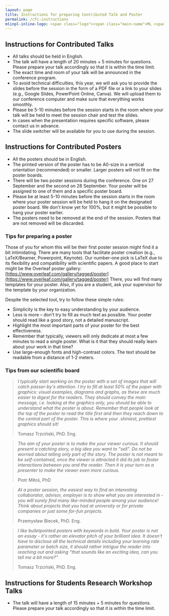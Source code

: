 ```yaml
---
layout: page
title: Instructions for preparing Contributed Talk and Poster
permalink: /cfc-instructions
mlinpl-inline-logo: <span class="logo"><span class="main-name">ML <span class="emph">i</span>n PL</span> <span class="sub-name">Conference 2023</span></span>
---
```


## Instructions for Contributed Talks

- All talks should be held in English.
- The talk will have a length of 20 minutes + 5 minutes for questions. Please prepare your talk accordingly so that it is within the time limit.
- The exact time and room of your talk will be announced in the conference program.
- To avoid technical difficulties, this year, we will ask you to provide the slides before the session in the form of a PDF file or a link to your slides (e.g., Google Slides, PowerPoint Online, Canva). We will upload them to our conference computer and make sure that everything works smoothly. 
- Please be 5-10 minutes before the session starts in the room where your talk will be held to meet the session chair and test the slides.
- In cases when the presentation requires specific software, please contact us in advance.
- The slide switcher will be available for you to use during the session.


## Instructions for Contributed Posters

- All the posters should be in English.
- The printed version of the poster has to be A0-size in a vertical orientation (recommended) or smaller. Larger posters will not fit on the poster boards.
- There will be two poster sessions during the conference. One on 27 September and the second on 28 September. Your poster will be assigned to one of them and a specific poster board.
- Please be at least 5-10 minutes before the session starts in the room where your poster session will be held to hang it on the designated poster board. We don't know yet for 100%, but it might be possible to hang your poster earlier.
- The posters need to be removed at the end of the session. Posters that are not removed will be discarded.


### Tips for preparing a poster

Those of you for whom this will be their first poster session might find it a bit intimidating. There are many tools that facilitate poster creation (e.g., LaTeX/Beamer, Powerpoint, Keynote). Our number-one pick is LaTeX due to its flexibility and compatibility with scientific papers. A good place to start might be the Overleaf poster gallery: [https://www.overleaf.com/gallery/tagged/poster](https://www.overleaf.com/gallery/tagged/poster) There, you will find many templates for your poster. Also, if you are a student, ask your supervisor for the template by your organization.

Despite the selected tool, try to follow these simple rules:
- Simplicity is the key to easy understanding by your audience.
- Less is more – don't try to fill as much text as possible. Your poster should read like a good story, not a detailed manuscript.
- Highlight the most important parts of your poster for the best effectiveness.
- Remember that typically, viewers will only dedicate at most a few minutes to read a single poster. What is it that they should really learn about your work in that time?
- Use large-enough fonts and high-contrast colors. The text should be readable from a distance of 1-2 meters.

 
### Tips from our scientific board

> *I typically start working on the poster with a set of images that will catch passer-by's attention. I try to fill at least 50% of the paper with graphics: visual examples, diagrams and graphs, as these are much easier to digest for the readers. They should convey the main message, i.e. looking at the graphics only, you should be able to understand what the poster is about. Remember that people look at the top of the poster to read the title first and then they reach down to the central part of the poster. This is where your .shiniest, prettiest graphics should sit!* 
>
> Tomasz Trzciński, PhD. Eng.

> *The aim of your poster is to make the your viewer curious. It should present a catching story, a big idea you want to "sell". Do not be worried about telling only part of the story. The poster is not meant to be self-contained, once the viewer is attracted it did its job to foster interactions between you and the reader. Then it is your turn as a presenter to make the viewer even more curious.*
>
> Piotr Miłoś, PhD

> *At a poster session, the easiest way to find an interesting collaborator, advisor, employer is to show what you are interested in - you will surely find many like-minded people among your audience! Think about projects that you had at university or for private companies or just some for-fun projects.* 
>
> Przemysław Biecek, PhD. Eng.

> *I like bulletpointed posters with keywords in bold. Your poster is not an essay - it's rather an elevator pitch of your brilliant idea. It doesn't have to disclose all the technical details including your learning rate parameter or batch size, it should rather intrigue the reader into reaching out and asking "that sounds like an exciting idea, can you tell me a bit more?"* 
>
>Tomasz Trzciński, PhD. Eng.


## Instructions for Students Research Workshop Talks

- The talk will have a length of 15 minutes + 5 minutes for questions. Please prepare your talk accordingly so that it is within the time limit.
